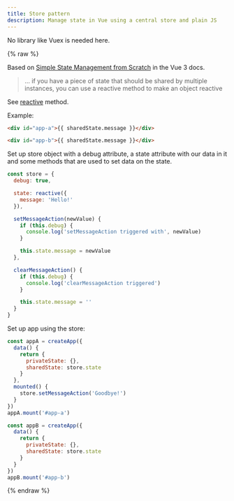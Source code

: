 ```yaml
---
title: Store pattern
description: Manage state in Vue using a central store and plain JS
---
```


No library like Vuex is needed here.

{% raw %}

Based on [Simple State Management from Scratch](https://v3.vuejs.org/guide/state-management.html#simple-state-management-from-scratch) in the Vue 3 docs.

> ... if you have a piece of state that should be shared by multiple instances, you can use a reactive method to make an object reactive

See [reactive](https://v3.vuejs.org/guide/reactivity-fundamentals.html#declaring-reactive-state) method.

Example:

```html
<div id="app-a">{{ sharedState.message }}</div>

<div id="app-b">{{ sharedState.message }}</div>
```

Set up store object with a debug attribute, a state attribute with our data in it and some methods that are used to set data on the state.

```javascript
const store = {
  debug: true,

  state: reactive({
    message: 'Hello!'
  }),

  setMessageAction(newValue) {
    if (this.debug) {
      console.log('setMessageAction triggered with', newValue)
    }

    this.state.message = newValue
  },

  clearMessageAction() {
    if (this.debug) {
      console.log('clearMessageAction triggered')
    }

    this.state.message = ''
  }
}
```

Set up app using the store:

```javascript
const appA = createApp({
  data() {
    return {
      privateState: {},
      sharedState: store.state
    }
  },
  mounted() {
    store.setMessageAction('Goodbye!')
  }
})
appA.mount('#app-a')

const appB = createApp({
  data() {
    return {
      privateState: {},
      sharedState: store.state
    }
  }
})
appB.mount('#app-b')
```

{% endraw %}
